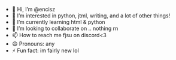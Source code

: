 - 👋 Hi, I’m @encisz
- 👀 I’m interested in python, jtml, writing, and a lot of other things!
- 🌱 I’m currently learning html & python
- 💞️ I’m looking to collaborate on .. nothing rn
- 📫 How to reach me fjsu on discord<3
- 😄 Pronouns: any
- ⚡ Fun fact: im fairly new lol

<!---
encisz/encisz is a ✨ special ✨ repository because its `README.md` (this file) appears on your GitHub profile.
You can click the Preview link to take a look at your changes.
--->
